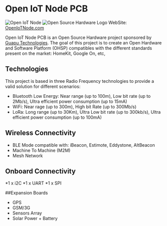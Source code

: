 # Open IoT Node PCB
![Open IoT Node](http://www.guapu.es/wp-content/uploads/2015/09/Open-IoT-Node-Guapu1-300x204.png) ![Open Source Hardware Logo](https://upload.wikimedia.org/wikipedia/commons/thumb/f/fd/Open-source-hardware-logo.svg/200px-Open-source-hardware-logo.svg.png) WebSite: [OpenIoTNode.com][REfOpenIoTNode]

Open IoT Node PCB is an Open Source Hardware project sponsored by [Guapu Technologies][RefGuapuTechnologies].
The goal of this project is to create an Open Hardware and Software Platform (OHSP) compatibles with the different standards present on the market: HomeKit, Google On, etc,

## Technologies

This project is based in three Radio Frequency technologies to provide a valid solution for different scenarios:

* Bluetooth Low Energy: Near range (up to 100m), Low bit rate (up to 2Mb/s), Ultra efficient power consumption (up to 15mA)
* WiFi: Near rage (up to 300m), High bit Rate (up to 300Mb/s)
* LoRa: Long range (up to 30Km), Ultra Low bit rate (up to 300kb/s), Ultra efficient power consumption (up to 100mA)

## Wireless Connectivity

* BLE Mode compatible with: iBeacon, Estimote, Eddystone, AltBeacon
* Machine To Machine (M2M)
* Mesh Network

## Onboard Connectivity

*1 x i2C
*1 x UART
*1 x SPI

##Expansion Boards

* GPS
* GSM/3G
* Sensors Array
* Solar Power + Battery


[REfOpenIoTNode]: <http:/openiotnode.com>
[RefGuapuTechnologies]: <http://guapu.es>  
